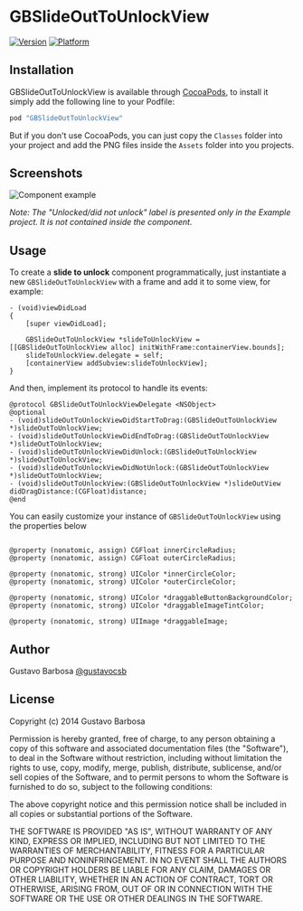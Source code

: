 # GBSlideOutToUnlockView


[![Version](http://cocoapod-badges.herokuapp.com/v/GBSlideOutToUnlockView/badge.png)](http://cocoadocs.org/docsets/GBSlideOutToUnlockView)
[![Platform](http://cocoapod-badges.herokuapp.com/p/GBSlideOutToUnlockView/badge.png)](http://cocoadocs.org/docsets/GBSlideOutToUnlockView)

## Installation

GBSlideOutToUnlockView is available through [CocoaPods](http://cocoapods.org), to install
it simply add the following line to your Podfile:

```ruby
pod "GBSlideOutToUnlockView"
```

But if you don't use CocoaPods, you can just copy the `Classes` folder into your project and add the PNG files inside the `Assets` folder into you projects.

## Screenshots

![Component example](https://raw.github.com/barbosa/GBSlideOutToUnlockView/master/screenshot.gif)

*Note: The "Unlocked/did not unlock" label is presented only in the Example project. It is not contained inside the component.*

## Usage

To create a **slide to unlock** component programmatically, just instantiate a new `GBSlideOutToUnlockView` with a frame and add it to some view, for example:

```objc
- (void)viewDidLoad
{
    [super viewDidLoad];
    
    GBSlideOutToUnlockView *slideToUnlockView = [[GBSlideOutToUnlockView alloc] initWithFrame:containerView.bounds];
    slideToUnlockView.delegate = self;
    [containerView addSubview:slideToUnlockView];
}
```

And then, implement its protocol to handle its events:

```objc
@protocol GBSlideOutToUnlockViewDelegate <NSObject>
@optional
- (void)slideOutToUnlockViewDidStartToDrag:(GBSlideOutToUnlockView *)slideOutToUnlockView;
- (void)slideOutToUnlockViewDidEndToDrag:(GBSlideOutToUnlockView *)slideOutToUnlockView;
- (void)slideOutToUnlockViewDidUnlock:(GBSlideOutToUnlockView *)slideOutToUnlockView;
- (void)slideOutToUnlockViewDidNotUnlock:(GBSlideOutToUnlockView *)slideOutToUnlockView;
- (void)slideOutToUnlockView:(GBSlideOutToUnlockView *)slideOutView didDragDistance:(CGFloat)distance;
@end
```

You can easily customize your instance of `GBSlideOutToUnlockView` using the properties below

```objc

@property (nonatomic, assign) CGFloat innerCircleRadius;
@property (nonatomic, assign) CGFloat outerCircleRadius;

@property (nonatomic, strong) UIColor *innerCircleColor;
@property (nonatomic, strong) UIColor *outerCircleColor;

@property (nonatomic, strong) UIColor *draggableButtonBackgroundColor;
@property (nonatomic, strong) UIColor *draggableImageTintColor;

@property (nonatomic, strong) UIImage *draggableImage;
```

## Author

Gustavo Barbosa [@gustavocsb](http://twitter.com/gustavocsb)

## License

Copyright (c) 2014 Gustavo Barbosa

Permission is hereby granted, free of charge, to any person obtaining a copy
of this software and associated documentation files (the "Software"), to deal
in the Software without restriction, including without limitation the rights
to use, copy, modify, merge, publish, distribute, sublicense, and/or sell
copies of the Software, and to permit persons to whom the Software is
furnished to do so, subject to the following conditions:

The above copyright notice and this permission notice shall be included in
all copies or substantial portions of the Software.

THE SOFTWARE IS PROVIDED "AS IS", WITHOUT WARRANTY OF ANY KIND, EXPRESS OR
IMPLIED, INCLUDING BUT NOT LIMITED TO THE WARRANTIES OF MERCHANTABILITY,
FITNESS FOR A PARTICULAR PURPOSE AND NONINFRINGEMENT. IN NO EVENT SHALL THE
AUTHORS OR COPYRIGHT HOLDERS BE LIABLE FOR ANY CLAIM, DAMAGES OR OTHER
LIABILITY, WHETHER IN AN ACTION OF CONTRACT, TORT OR OTHERWISE, ARISING FROM,
OUT OF OR IN CONNECTION WITH THE SOFTWARE OR THE USE OR OTHER DEALINGS IN
THE SOFTWARE.
